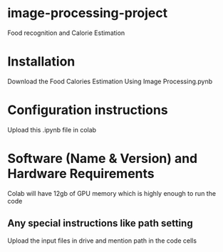 # image-processing-project
Food recognition and Calorie Estimation
# Installation
Download the Food Calories Estimation Using Image Processing.pynb
# Configuration instructions
Upload this .ipynb file in colab
# Software (Name & Version) and Hardware Requirements
Colab will have 12gb of GPU memory which is highly enough to run the code
## Any special instructions like path setting
Upload the input files in drive and mention path in the code cells
